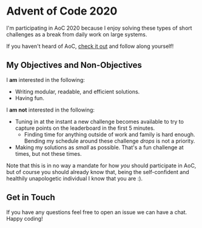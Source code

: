 # Advent of Code 2020

I'm participating in AoC 2020 because I enjoy solving these types of short challenges as a break from daily work on large systems.

If you haven't heard of AoC, [check it out](https://adventofcode.com/2020/) and follow along yourself!

## My Objectives and Non-Objectives
I __am__ interested in the following:
* Writing modular, readable, and efficient solutions.
* Having fun.

I __am not__ interested in the following:
* Tuning in at the instant a new challenge becomes available to try to capture points on the leaderboard in the first 5 minutes.
  * Finding time for anything outside of work and family is hard enough. Bending my schedule around these challenge _drops_ is not a priority.
* Making my solutions as _small_ as possible. That's a fun challenge at times, but not these times.

Note that this is in no way a mandate for how _you_ should participate in AoC, but of course you should already know that, being the self-confident and healthily unapologetic individual I know that you are :).

## Get in Touch
If you have any questions feel free to open an issue we can have a chat.
Happy coding!
